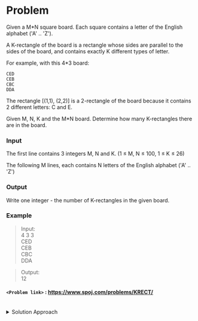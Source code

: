 # Problem
Given a M\*N square board. Each square contains a letter of the English alphabet ('A' .. 'Z').

A K-rectangle of the board is a rectangle whose sides are parallel to the sides of the board, and contains exactly K different types of letter.

For example, with this 4\*3 board:

    CED
    CEB
    CBC
    DDA

The rectangle \[(1,1), (2,2)\] is a 2-rectangle of the board because it contains 2 different letters: C and E.

Given M, N, K and the M\*N board. Determine how many K-rectangles there are in the board.

### Input
The first line contains 3 integers M, N and K. (1 ≤ M, N ≤ 100, 1 ≤ K ≤ 26)

The following M lines, each contains N letters of the English alphabet ('A' .. 'Z')

### Output
Write one integer - the number of K-rectangles in the given board.

### Example
>Input:<br/>
4 3 3<br/>
CED<br/>
CEB<br/>
CBC<br/>
DDA<br/>

>Output:<br/>
12<br/>

#### `<Problem link>` : <https://www.spoj.com/problems/KRECT/>
<br/>
<details>
  <summary>Solution Approach</summary>
  
  ######
  
   
  
  ### References
  
  ><br/>
  
</details>
